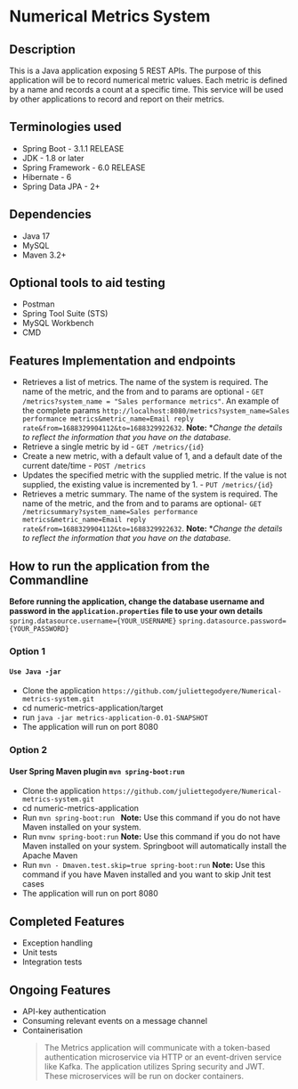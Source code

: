 # Numerical Metrics System

## Description
This is a Java application exposing 5 REST APIs. The purpose of this application will be to record numerical metric values. Each metric is defined by a name and records a count at a specific time. This service will be used by other applications to record and report on their metrics.

## Terminologies used
- Spring Boot - 3.1.1 RELEASE
- JDK - 1.8 or later
- Spring Framework - 6.0 RELEASE
- Hibernate - 6
- Spring Data JPA - 2+

## Dependencies
- Java 17
- MySQL
- Maven 3.2+

## Optional tools to aid testing
- Postman
- Spring Tool Suite (STS)
- MySQL Workbench
- CMD

## Features Implementation and endpoints
- Retrieves a list of metrics. The name of the system is required. The name of the metric, and the from and to params are optional - `GET /metrics?system_name = "Sales performance metrics"`. An example of the complete params `http://localhost:8080/metrics?system_name=Sales performance metrics&metric_name=Email reply rate&from=1688329904112&to=1688329922632`. **Note:** **Change the details to reflect the information that you have on the database.*
- Retrieve a single metric by id - `GET /metrics/{id}`
- Create a new metric, with a default value of 1, and a default date of the current date/time - `POST /metrics`
- Updates the specified metric with the supplied metric. If the value is not supplied, the existing value is incremented by 1. - `PUT /metrics/{id}`
- Retrieves a metric summary. The name of the system is required. The name of the metric, and the from and to params are optional- `GET /metricsummary?system_name=Sales performance metrics&metric_name=Email reply rate&from=1688329904112&to=1688329922632`. **Note:** **Change the details to reflect the information that you have on the database.*

## How to run the application from the Commandline

**Before running the application, change the database username and password in the `application.properties` file to use your own details**
```spring.datasource.username={YOUR_USERNAME}```
```spring.datasource.password={YOUR_PASSWORD}```

### Option 1
#### ```Use Java -jar```
- Clone the application `https://github.com/juliettegodyere/Numerical-metrics-system.git`
- cd numeric-metrics-application/target
- run ``` java -jar metrics-application-0.01-SNAPSHOT ```
- The application will run on port 8080

### Option 2
#### User Spring Maven plugin ```mvn spring-boot:run```
- Clone the application `https://github.com/juliettegodyere/Numerical-metrics-system.git`
- cd numeric-metrics-application
- Run ```mvn spring-boot:run ``` **Note:** Use this command if you do not have Maven installed on your system.
- Run ``` mvnw spring-boot:run ``` **Note:** Use this command if you do not have Maven installed on your system. Springboot will automatically install the Apache Maven
- Run ``` mvn - Dmaven.test.skip=true spring-boot:run ``` **Note:** Use this command if you have Maven installed and you want to skip Jnit test cases
- The application will run on port 8080

## Completed Features
- Exception handling
- Unit tests
- Integration tests

## Ongoing Features
- API-key authentication
- Consuming relevant events on a message channel
- Containerisation
  > The Metrics application will communicate with a token-based authentication microservice via HTTP or an event-driven service like Kafka. The application utilizes Spring security and JWT. These microservices will be run on docker containers.




